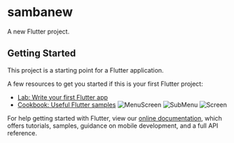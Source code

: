 # sambanew

A new Flutter project.

## Getting Started

This project is a starting point for a Flutter application.

A few resources to get you started if this is your first Flutter project:

- [Lab: Write your first Flutter app](https://flutter.dev/docs/get-started/codelab)
- [Cookbook: Useful Flutter samples](https://flutter.dev/docs/cookbook)
![MenuScreen](https://flutter.dev/docs/Screenshot_1.png)
![SubMenu](https://flutter.dev/docs/Screenshot_2.png)
![Screen](https://flutter.dev/docs/Screenshot_3.png)



For help getting started with Flutter, view our
[online documentation](https://flutter.dev/docs), which offers tutorials,
samples, guidance on mobile development, and a full API reference.
